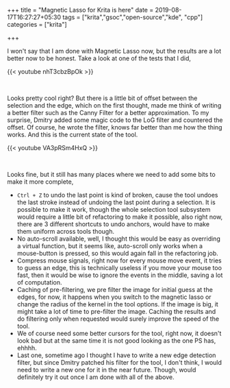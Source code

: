 +++
title = "Magnetic Lasso for Krita is here"
date = 2019-08-17T16:27:27+05:30
tags = ["krita","gsoc","open-source","kde", "cpp"]
categories = ["krita"]

+++

I won't say that I am done with Magnetic Lasso now, but the results are a lot better now to be honest. Take a look at one of the tests that I did,

{{< youtube nhT3cbzBpOk >}}

<br>

Looks pretty cool right? But there is a little bit of offset between the selection and the edge, which on the first thought, made me think of writing a better filter such as the Canny Filter for a better approximation. To my surprise, Dmitry added some magic code to the LoG filter and countered the offset. Of course, he wrote the filter, knows far better than me how the thing works. And this is the current state of the tool.

{{< youtube VA3pRSm4HxQ >}}

<br>

Looks fine, but it still has many places where we need to add some bits to make it more complete,

- `Ctrl + Z` to undo the last point is kind of broken, cause the tool undoes the last stroke instead of undoing the last point during a selection. It is possible to make it work, though the whole selection tool subsystem would require a little bit of refactoring to make it possible, also right now, there are 3 different shortcuts to undo anchors, would have to make them uniform across tools though.
- No auto-scroll available, well, I thought this would be easy as overriding a virtual function, but it seems like, auto-scroll only works when a mouse-button is pressed, so this would again fall in the refactoring job.
- Compress mouse signals, right now for every mouse move event, it tries to guess an edge, this is technically useless if you move your mouse too fast, then it would be wise to ignore the events in the middle, saving a lot of computation.
- Caching of pre-filtering, we pre filter the image for initial guess at the edges, for now, it happens when you switch to the magnetic lasso or change the radius of the kernel in the tool options. If the image is big, it might take a lot of time to pre-filter the image. Caching the results and do filtering only when requested would surely improve the speed of the tool.
- We of course need some better cursors for the tool, right now, it doesn't look bad but at the same time it is not good looking as the one PS has, ehhhh.
- Last one, sometime ago I thought I have to write a new edge detection filter, but since Dmitry patched his filter for the tool, I don't think, I would need to write a new one for it in the near future. Though, would definitely try it out once I am done with all of the above.